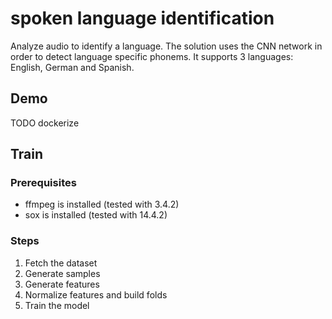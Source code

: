 # spoken language identification

Analyze audio to identify a language.
The solution uses the CNN network in order to detect language specific phonems.
It supports 3 languages: English, German and Spanish.

## Demo

TODO dockerize

## Train

### Prerequisites

* ffmpeg is installed (tested with 3.4.2)
* sox is installed (tested with 14.4.2)

### Steps

1. Fetch the dataset
1. Generate samples
1. Generate features
1. Normalize features and build folds
1. Train the model
